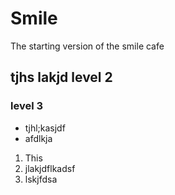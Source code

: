 # Smile
The starting version of the smile cafe 

## tjhs lakjd level 2

### level 3
* tjhl;kasjdf
* afdlkja

1. This 
2. jlakjdflkadsf
4. lskjfdsa
